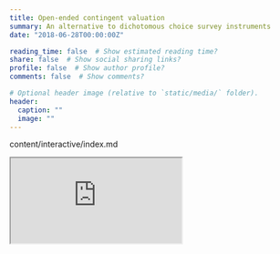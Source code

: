 ```yaml
---
title: Open-ended contingent valuation
summary: An alternative to dichotomous choice survey instruments
date: "2018-06-28T00:00:00Z"

reading_time: false  # Show estimated reading time?
share: false  # Show social sharing links?
profile: false  # Show author profile?
comments: false  # Show comments?

# Optional header image (relative to `static/media/` folder).
header:
  caption: ""
  image: ""
---
```


content/interactive/index.md

<iframe src="https://connect.my_domain.com/my_app" width: 100%; height: 500px;">
